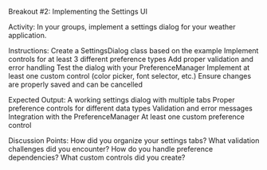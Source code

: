 Breakout #2: Implementing the Settings UI

Activity: In your groups, implement a settings dialog for your weather application.

Instructions:
    Create a SettingsDialog class based on the example
    Implement controls for at least 3 different preference types
    Add proper validation and error handling
    Test the dialog with your PreferenceManager
    Implement at least one custom control (color picker, font selector, etc.)
    Ensure changes are properly saved and can be cancelled

Expected Output:
    A working settings dialog with multiple tabs
    Proper preference controls for different data types
    Validation and error messages
    Integration with the PreferenceManager
    At least one custom preference control

Discussion Points:
    How did you organize your settings tabs?
    What validation challenges did you encounter?
    How do you handle preference dependencies?
    What custom controls did you create?
